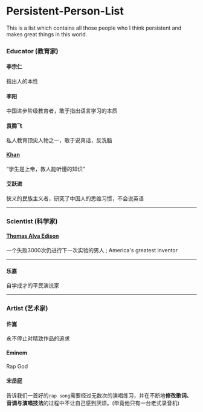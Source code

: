 # Persistent-Person-List
This is a list which contains all those people who I think persistent and makes great things in this world.

### Educator (教育家)

#### 李宗仁
指出人的本性


#### 李阳
中国进步阶级教育者，敢于指出语言学习的本质


#### 袁腾飞
私人教育顶尖人物之一，敢于说真话，反洗脑


#### [Khan](https://www.khanacademy.org)
“学生是上帝，教人能听懂的知识”


#### 艾跃进
狭义的民族主义者，研究了中国人的思维习惯，不会说英语

___

### Scientist (科学家)

#### [Thomas Alva Edison](https://en.wikipedia.org/wiki/Thomas_Edison)
一个失败3000次仍进行下一次实验的男人 ; America's greatest inventor

___

#### 乐嘉
自学成才的平民演说家

___

### Artist (艺术家)

#### 许嵩
永不停止对精致作品的追求


#### Eminem
Rap God


#### 宋岳庭
告诉我们一首好的`rap song`需要经过无数次的演唱练习，并在不断地**修改歌词、音调与演唱技法**的过程中不让自己感到厌烦。(毕竟他只有一台老式录音机)
